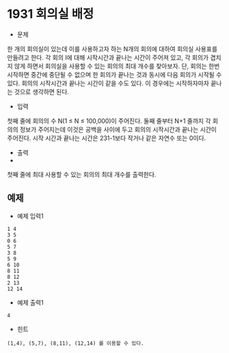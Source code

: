 # <a herf= "https://www.acmicpc.net/problem/1931">1931 회의실 배정</a>
* 문제

한 개의 회의실이 있는데 이를 사용하고자 하는 N개의 회의에 대하여 회의실 사용표를 만들려고 한다. 각 회의 I에 대해 시작시간과 끝나는 시간이 주어져 있고, 각 회의가 겹치지 않게 하면서 회의실을 사용할 수 있는 회의의 최대 개수를 찾아보자. 단, 회의는 한번 시작하면 중간에 중단될 수 없으며 한 회의가 끝나는 것과 동시에 다음 회의가 시작될 수 있다. 회의의 시작시간과 끝나는 시간이 같을 수도 있다. 이 경우에는 시작하자마자 끝나는 것으로 생각하면 된다.
* 입력

첫째 줄에 회의의 수 N(1 ≤ N ≤ 100,000)이 주어진다. 둘째 줄부터 N+1 줄까지 각 회의의 정보가 주어지는데 이것은 공백을 사이에 두고 회의의 시작시간과 끝나는 시간이 주어진다. 시작 시간과 끝나는 시간은 231-1보다 작거나 같은 자연수 또는 0이다.

* 출력
* 
첫째 줄에 최대 사용할 수 있는 회의의 최대 개수를 출력한다.

## 예제
* 예제 입력1
```11
1 4
3 5
0 6
5 7
3 8
5 9
6 10
8 11
8 12
2 13
12 14
```

* 예제 출력1
```
4
```

* 힌트

```(1,4), (5,7), (8,11), (12,14) 를 이용할 수 있다.```
